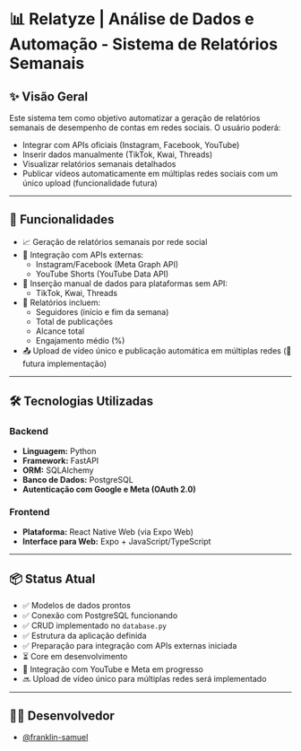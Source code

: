 # 📊 Relatyze | Análise de Dados e Automação - Sistema de Relatórios Semanais

## ✨ Visão Geral

Este sistema tem como objetivo automatizar a geração de relatórios semanais de desempenho de contas em redes sociais. O usuário poderá:

- Integrar com APIs oficiais (Instagram, Facebook, YouTube)
- Inserir dados manualmente (TikTok, Kwai, Threads)
- Visualizar relatórios semanais detalhados
- Publicar vídeos automaticamente em múltiplas redes sociais com um único upload (funcionalidade futura)

---

## 🧠 Funcionalidades

- 📈 Geração de relatórios semanais por rede social
- 🔌 Integração com APIs externas:
  - Instagram/Facebook (Meta Graph API)
  - YouTube Shorts (YouTube Data API)
- 📝 Inserção manual de dados para plataformas sem API:
  - TikTok, Kwai, Threads
- 🧾 Relatórios incluem:
  - Seguidores (início e fim da semana)
  - Total de publicações
  - Alcance total
  - Engajamento médio (%)
- 📤 Upload de vídeo único e publicação automática em múltiplas redes (🚧 futura implementação)

---

## 🛠️ Tecnologias Utilizadas

### Backend
- **Linguagem:** Python
- **Framework:** FastAPI
- **ORM:** SQLAlchemy
- **Banco de Dados:** PostgreSQL
- **Autenticação com Google e Meta (OAuth 2.0)**

### Frontend
- **Plataforma:** React Native Web (via Expo Web)
- **Interface para Web:** Expo + JavaScript/TypeScript

---

## 📦 Status Atual

- ✅ Modelos de dados prontos
- ✅ Conexão com PostgreSQL funcionando
- ✅ CRUD implementado no `database.py`
- ✅ Estrutura da aplicação definida
- ✅ Preparação para integração com APIs externas iniciada
- ⏳ Core em desenvolvimento
- 🚧 Integração com YouTube e Meta em progresso
- 🔜 Upload de vídeo único para múltiplas redes será implementado

---

## 👨‍💻 Desenvolvedor

- [@franklin-samuel](https://github.com/franklin-samuel)

